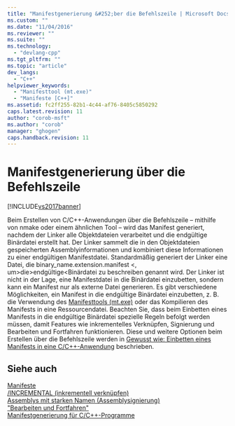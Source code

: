 ```yaml
---
title: "Manifestgenerierung &#252;ber die Befehlszeile | Microsoft Docs"
ms.custom: ""
ms.date: "11/04/2016"
ms.reviewer: ""
ms.suite: ""
ms.technology: 
  - "devlang-cpp"
ms.tgt_pltfrm: ""
ms.topic: "article"
dev_langs: 
  - "C++"
helpviewer_keywords: 
  - "Manifesttool (mt.exe)"
  - "Manifeste [C++]"
ms.assetid: fc2ff255-82b1-4c44-af76-8405c5850292
caps.latest.revision: 11
author: "corob-msft"
ms.author: "corob"
manager: "ghogen"
caps.handback.revision: 11
---
```

# Manifestgenerierung &#252;ber die Befehlszeile
[!INCLUDE[vs2017banner](../assembler/inline/includes/vs2017banner.md)]

Beim Erstellen von C\/C\+\+\-Anwendungen über die Befehlszeile – mithilfe von nmake oder einem ähnlichen Tool – wird das Manifest generiert, nachdem der Linker alle Objektdateien verarbeitet und die endgültige Binärdatei erstellt hat.  Der Linker sammelt die in den Objektdateien gespeicherten Assemblyinformationen und kombiniert diese Informationen zu einer endgültigen Manifestdatei.  Standardmäßig generiert der Linker eine Datei, die binary\_name.extension.manifest \<, um\>die\>endgültige\<Binärdatei zu beschreiben genannt wird.  Der Linker ist nicht in der Lage, eine Manifestdatei in die Binärdatei einzubetten, sondern kann ein Manifest nur als externe Datei generieren.  Es gibt verschiedene Möglichkeiten, ein Manifest in die endgültige Binärdatei einzubetten, z. B. die Verwendung des [Manifesttools \(mt.exe\)](http://msdn.microsoft.com/library/aa375649) oder das Kompilieren des Manifests in eine Ressourcendatei.  Beachten Sie, dass beim Einbetten eines Manifests in die endgültige Binärdatei spezielle Regeln befolgt werden müssen, damit Features wie inkrementelles Verknüpfen, Signierung und Bearbeiten und Fortfahren funktionieren.  Diese und weitere Optionen beim Erstellen über die Befehlszeile werden in [Gewusst wie: Einbetten eines Manifests in eine C\/C\+\+\-Anwendung](../build/how-to-embed-a-manifest-inside-a-c-cpp-application.md) beschrieben.  
  
## Siehe auch  
 [Manifeste](http://msdn.microsoft.com/library/aa375365)   
 [\/INCREMENTAL \(inkrementell verknüpfen\)](../build/reference/incremental-link-incrementally.md)   
 [Assemblys mit starken Namen \(Assemblysignierung\)](../dotnet/strong-name-assemblies-assembly-signing-cpp-cli.md)   
 ["Bearbeiten und Fortfahren"](../Topic/Edit%20and%20Continue.md)   
 [Manifestgenerierung für C\/C\+\+\-Programme](../build/understanding-manifest-generation-for-c-cpp-programs.md)